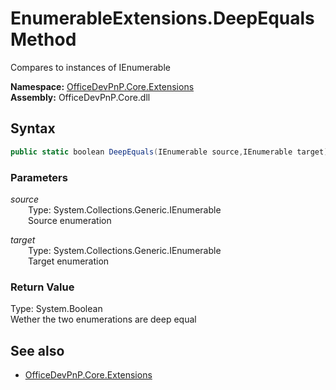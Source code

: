 # EnumerableExtensions.DeepEquals Method  
Compares to instances of IEnumerable<T>  

**Namespace:** [OfficeDevPnP.Core.Extensions](OfficeDevPnP.Core.Extensions.md)  
**Assembly:** OfficeDevPnP.Core.dll  
## Syntax
```C#
public static boolean DeepEquals(IEnumerable source,IEnumerable target)
```
### Parameters
*source*  
&emsp;&emsp;Type: System.Collections.Generic.IEnumerable  
&emsp;&emsp;Source enumeration  
  
*target*  
&emsp;&emsp;Type: System.Collections.Generic.IEnumerable  
&emsp;&emsp;Target enumeration  
  
### Return Value
Type: System.Boolean  
Wether the two enumerations are deep equal

## See also
- [OfficeDevPnP.Core.Extensions](OfficeDevPnP.Core.Extensions.md)
